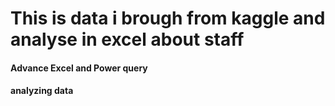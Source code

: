 # This is data i brough from kaggle and analyse in excel about staff 
#### Advance Excel and Power query
#### analyzing data 
